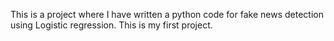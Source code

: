 This is a project where I have written a python code for fake news detection using Logistic regression. This is my first project.
